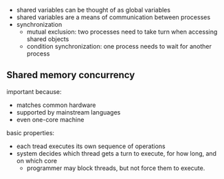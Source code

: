 - shared variables can be thought of as global variables
- shared variables are a means of communication between processes
- synchronization
	- mutual exclusion: two processes need to take turn when accessing shared objects
	- condition synchronization: one process needs to wait for another process

## Shared memory concurrency

important because:
- matches common hardware
- supported by mainstream languages
- even one-core machine

basic properties:
- each tread executes its own sequence of operations
- system decides which thread gets a turn to execute, for how long, and on which core
	- programmer may block threads, but not force them to execute.